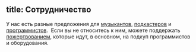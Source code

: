 title: Сотрудничество
---
У нас есть разные предложения для [музыкантов](/artists/),
[подкастеров](/podcasters.html) и [программистов][app].  Если вы не относитесь
к ним, можете поддержать [пожертвованием](/support/), которые идут, в основном,
на подкуп программистов и оборудования.

[app]: http://app.tmradio.net/
